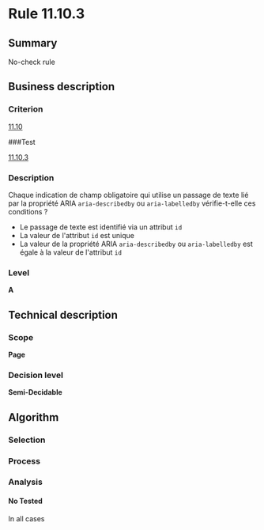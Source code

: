 # Rule 11.10.3

## Summary

No-check rule

## Business description

### Criterion

[11.10](http://references.modernisation.gouv.fr/referentiel-technique-0#crit-11-10)

###Test

[11.10.3](http://references.modernisation.gouv.fr/referentiel-technique-0#test-11-10-3)

### Description

Chaque indication de champ obligatoire qui utilise un passage de texte li&eacute; par la propri&eacute;t&eacute; ARIA `aria-describedby` ou `aria-labelledby` v&eacute;rifie-t-elle ces conditions ? 
 
 * Le passage de texte est identifi&eacute; via un attribut `id` 
 * La valeur de l'attribut `id` est unique 
 * La valeur de la propri&eacute;t&eacute; ARIA `aria-describedby` ou `aria-labelledby` est &eacute;gale &agrave; la valeur de l'attribut `id` 


### Level

**A**

## Technical description

### Scope

**Page**

### Decision level

**Semi-Decidable**

## Algorithm

### Selection

### Process

### Analysis

#### No Tested 

In all cases

